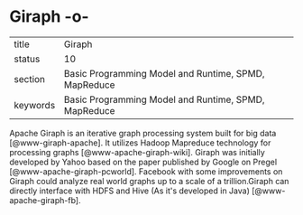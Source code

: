 # Giraph -o-


|          |                                                      |
| -------- | ---------------------------------------------------- |
| title    | Giraph                                               | 
| status   | 10                                                   |
| section  | Basic Programming Model and Runtime, SPMD, MapReduce |
| keywords | Basic Programming Model and Runtime, SPMD, MapReduce |



Apache Giraph is an iterative graph processing system built for big
data [@www-giraph-apache]. It utilizes Hadoop Mapreduce technology
for processing graphs [@www-apache-giraph-wiki].  Giraph was
initially developed by Yahoo based on the paper published by Google on
Pregel [@www-apache-giraph-pcworld].  Facebook with some
improvements on Giraph could analyze real world graphs up to a scale
of a trillion.Giraph can directly interface with HDFS and Hive (As
it's developed in Java) [@www-apache-giraph-fb].


   
